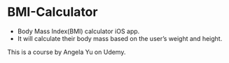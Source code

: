 # BMI-Calculator 
- Body Mass Index(BMI) calculator iOS app.  
- It will calculate their body mass based on the user’s weight and height.


This is a course by Angela Yu on Udemy.
